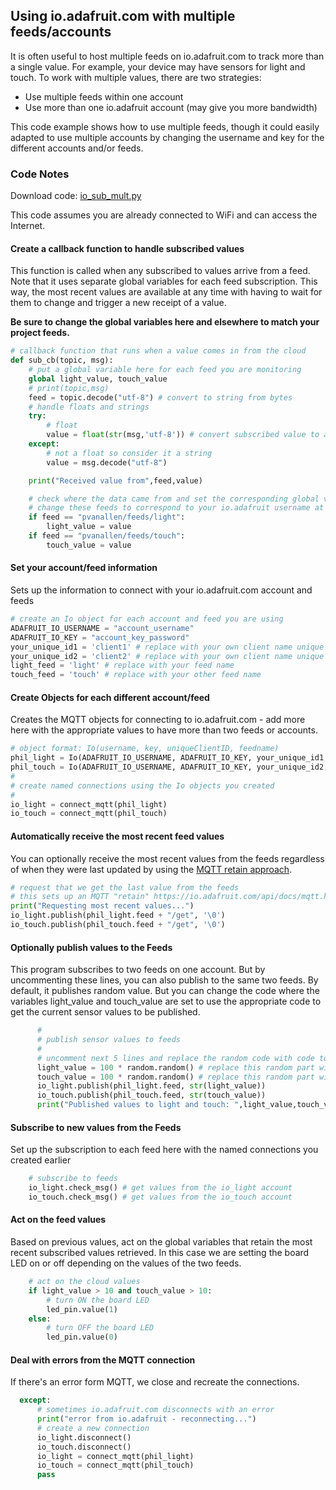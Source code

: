 ## Using io.adafruit.com with multiple feeds/accounts

It is often useful to host multiple feeds on io.adafruit.com to track more than a single value. For example, your device may have sensors for light and touch. To work with multiple values, there are two strategies:

- Use multiple feeds within one account
- Use more than one io.adafruit account (may give you more bandwidth)

This code example shows how to use multiple feeds, though it could easily adapted to use multiple accounts by changing the username and key for the different accounts and/or feeds.

### Code Notes

Download code: [io_sub_mult.py](../examples/io_sub_mult.py)

This code assumes you are already connected to WiFi and can access the Internet.

#### Create a callback function to handle subscribed values

This function is called when any subscribed to values arrive from a feed. Note that it uses separate global variables for each feed subscription. This way, the most recent values are available at any time with having to wait for them to change and trigger a new receipt of a value.

**Be sure to change the global variables here and elsewhere to match your project feeds.**

```Python
# callback function that runs when a value comes in from the cloud
def sub_cb(topic, msg):
    # put a global variable here for each feed you are monitoring
    global light_value, touch_value
    # print(topic,msg)
    feed = topic.decode("utf-8") # convert to string from bytes
    # handle floats and strings
    try:
        # float
        value = float(str(msg,'utf-8')) # convert subscribed value to a float
    except:
        # not a float so consider it a string
        value = msg.decode("utf-8")

    print("Received value from",feed,value)

    # check where the data came from and set the corresponding global variable
    # change these feeds to correspond to your io.adafruit username at the beginning
    if feed == "pvanallen/feeds/light":
        light_value = value
    if feed == "pvanallen/feeds/touch":
        touch_value = value
```

#### Set your account/feed information

Sets up the information to connect with your io.adafruit.com account and feeds
```python
# create an Io object for each account and feed you are using
ADAFRUIT_IO_USERNAME = "account_username"
ADAFRUIT_IO_KEY = "account_key_password"
your_unique_id1 = 'client1' # replace with your own client name unique to you and this code instance
your_unique_id2 = 'client2' # replace with your own client name unique to you and this code instance
light_feed = 'light' # replace with your feed name
touch_feed = 'touch' # replace with your other feed name
```

#### Create Objects for each different account/feed

Creates the MQTT objects for connecting to io.adafruit.com - add more here with the appropriate values to have more than two feeds or accounts.

```python
# object format: Io(username, key, uniqueClientID, feedname)
phil_light = Io(ADAFRUIT_IO_USERNAME, ADAFRUIT_IO_KEY, your_unique_id1, light_feed)
phil_touch = Io(ADAFRUIT_IO_USERNAME, ADAFRUIT_IO_KEY, your_unique_id2, touch_feed)
#
# create named connections using the Io objects you created
#
io_light = connect_mqtt(phil_light)
io_touch = connect_mqtt(phil_touch)
```

#### Automatically receive the most recent feed values

You can optionally receive the most recent values from the feeds regardless of when they were last updated by using the [MQTT retain approach](https://io.adafruit.com/api/docs/mqtt.html?python#mqtt-retain).

```Python
# request that we get the last value from the feeds
# this sets up an MQTT "retain" https://io.adafruit.com/api/docs/mqtt.html?python#mqtt-retain
print("Requesting most recent values...")
io_light.publish(phil_light.feed + "/get", '\0')
io_touch.publish(phil_touch.feed + "/get", '\0')
```
#### Optionally publish values to the Feeds
This program subscribes to two feeds on one account. But by uncommenting these lines, you can also publish to the same two feeds. By default, it publishes random value. But you can change the code where the variables light_value and touch_value are set to use the appropriate code to get the current sensor values to be published.
```Python
      #
      # publish sensor values to feeds
      #
      # uncomment next 5 lines and replace the random code with code to get your sensor values
      light_value = 100 * random.random() # replace this random part with your sensor check code
      touch_value = 100 * random.random() # replace this random part with your sensor check code
      io_light.publish(phil_light.feed, str(light_value))
      io_touch.publish(phil_touch.feed, str(touch_value))
      print("Published values to light and touch: ",light_value,touch_value)
```

#### Subscribe to new values from the Feeds

Set up the subscription to each feed here with the named connections you created earlier

```Python
    # subscribe to feeds
    io_light.check_msg() # get values from the io_light account
    io_touch.check_msg() # get values from the io_touch account
```

#### Act on the feed values

Based on previous values, act on the global variables that retain the most recent subscribed values retrieved. In this case we are setting the board LED on or off depending on the values of the two feeds.

```Python
    # act on the cloud values
    if light_value > 10 and touch_value > 10:
        # turn ON the board LED
        led_pin.value(1)
    else:
        # turn OFF the board LED
        led_pin.value(0)
```

#### Deal with errors from the MQTT connection

If there's an error form MQTT, we close and recreate the connections.

```Python
  except:
      # sometimes io.adafruit.com disconnects with an error
      print("error from io.adafruit - reconnecting...")
      # create a new connection
      io_light.disconnect()
      io_touch.disconnect()
      io_light = connect_mqtt(phil_light)
      io_touch = connect_mqtt(phil_touch)
      pass
```
